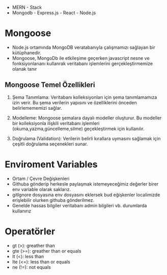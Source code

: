 - MERN - Stack
- Mongodb - Express.js - React - Node.js

# Mongoose

- Node.js ortamında MongoDB veratabanıyla çalışmamızı sağlayan bir kütüphanedir.
- Mongoose, MongoDb ile etkileşime geçerken javascript nesne ve fonksiyonlarıanı kullanrak veritabanı işlemlerini gerçekleştirmemize olanak tanır

## Mongoose Temel Özellikleri

1. Şema Tanımlama: Veritabanı kolleksiyonları için şema tanımlamamıza izin verir. Bu şema verilerin yapısını ve özelliklerini önceden belirlemememizi sağlar.

2. Modelleme: Mongoose şemalara dayalı modeller oluşturur. Bu modeller bir kolleksiyonla ilişkili veritabanı işlemleri (okuma,yazma,güncelleme,silme) geçekleştirmek için kullanılır.

3. Doğrulama (Validation): Verilerin belirli kırallara uymasını sağlamak için çeşitli doğrulama seçenekleri sunar.

# Enviroment Variables

- Ortam / Çevre Değişkenleri
- Githuba gönderip herkesle paylaşmak istemeyeceğimiz değerler birer env variable olarak saklarız.
- gitIgnore dosyasına env dosyasını eklersek bud eğişkenler localimizde erişlebilir olurken githuba gönderilmez.
- Genelde hassas bilgiler veritabanı admin bilgileri vb. durumlarda kullanırız

# Operatörler

- gt  (>): greather than
- gte (>=): greather than or equals
- lt  (<): less than
- lte (<=): less than or equals
- ne  (!=): not equals
